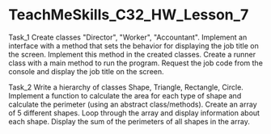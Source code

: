 # TeachMeSkills_C32_HW_Lesson_7
Task_1
Create classes "Director", "Worker", "Accountant". Implement an interface with a method that sets the behavior for displaying the job title on the screen. Implement this method in the created classes. Create a runner class with a main method to run the program. Request the job code from the console and display the job title on the screen.

Task_2
Write a hierarchy of classes Shape, Triangle, Rectangle, Circle. Implement a function to calculate the area for each type of shape and calculate the perimeter (using an abstract class/methods). Create an array of 5 different shapes. Loop through the array and display information about each shape. Display the sum of the perimeters of all shapes in the array.
